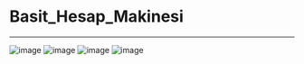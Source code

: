 # Basit_Hesap_Makinesi

---

![image](https://user-images.githubusercontent.com/63351166/202860533-9738a156-eada-480d-8341-6831390d223d.png)
![image](https://user-images.githubusercontent.com/63351166/202860567-cf6269e9-3cde-4b6a-ad6e-95196abf2573.png)
![image](https://user-images.githubusercontent.com/63351166/202860829-90df6a8f-c6ad-4b82-a8da-84f84c32a5b6.png)
![image](https://user-images.githubusercontent.com/63351166/202860840-fb03dd30-6c56-4609-93e9-4886b66855bb.png)

